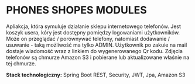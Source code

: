 # PHONES SHOPES MODULES

Apliakcja, która symuluje działanie sklepu internetowego telefonów. Jest koszyk usera, kóry jest dostępny pomiędzy logowaniami użytkowników. Może on przeglądać / porównywać telefony, natomiast dodawanie / usuwanie - taką możliwość ma tylko ADMIN. Użytkownik po zakuie na mail dostaje wiadomość wraz z linkiem do wygenerowanego Qr kodu. Zdjęcia telefonów są chmurze Amazon S3 i pobierane lub aktualizowane właśnie na tej chmurze. 


<b>Stack technologiczny:</b> Spring Boot REST, Security, JWT, Jpa, Amazon S3
